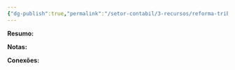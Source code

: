 ```yaml
---
{"dg-publish":true,"permalink":"/setor-contabil/3-recursos/reforma-tributaria/transicao/","dgPassFrontmatter":true,"created":"2025-08-14T08:59:56.849-03:00","updated":"2025-08-14T11:30:35.242-03:00"}
---
```


**Resumo:**


**Notas:**



**Conexões:**